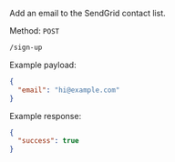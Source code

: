 Add an email to the SendGrid contact list.

Method: `POST`

```bash
/sign-up
```

Example payload:

```json
{
  "email": "hi@example.com"
}
```

Example response:

```json
{
  "success": true
}
```
